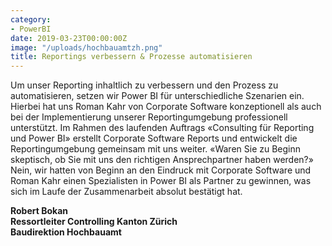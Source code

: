 ```yaml
---
category:
- PowerBI
date: 2019-03-23T00:00:00Z
image: "/uploads/hochbauamtzh.png"
title: Reportings verbessern & Prozesse automatisieren
---
```


Um unser Reporting inhaltlich zu verbessern und den Prozess zu automatisieren, setzen wir Power BI für unterschiedliche Szenarien ein. Hierbei hat uns Roman Kahr von Corporate Software konzeptionell als auch bei der Implementierung unserer Reportingumgebung professionell unterstützt. Im Rahmen des laufenden Auftrags «Consulting für Reporting und Power BI» erstellt Corporate Software Reports und entwickelt die Reportingumgebung gemeinsam mit uns weiter. «Waren Sie zu Beginn skeptisch, ob Sie mit uns den richtigen Ansprechpartner haben werden?» Nein, wir hatten von Beginn an den Eindruck mit Corporate Software und Roman Kahr einen Spezialisten in Power BI als Partner zu gewinnen, was sich im Laufe der Zusammenarbeit absolut bestätigt hat.

**Robert Bokan**  
**Ressortleiter Controlling Kanton Zürich**  
**Baudirektion Hochbauamt**